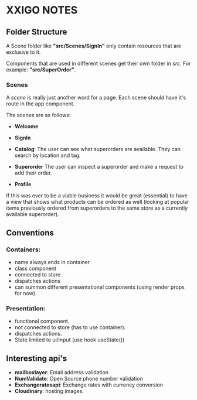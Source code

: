 # XXIGO NOTES

## Folder Structure

A Scene folder like **"src/Scenes/SignIn"** only contain resources that are exclusive to it.

Components that are used in different scenes get their own folder in *src*. For example: **"src/SuperOrder"**.


### Scenes

A *scene* is really just another word for a page. Each scene should have it's route in the app component.

The scenes are as follows:

* **Welcome**
* **SignIn**
* **Catalog**: The user can see what superorders are available. They can search by location and tag.

* **Superorder**
    The user can inspect a superorder and make a request to add their order.
* **Profile**




If this was ever to be a viable business it would be great (essential) to have a view that shows what products can be ordered as well (looking at popular items previously ordered from superorders to the same store as a currently available superorder).

## Conventions

### Containers:

- name always ends in container
- class component
- connected to store
- dispatches actions
- can summon different presentational components (using render props for now).

### Presentation:

- functional component.
- not connected to store (has to use container).
- dispatches actions.
- State limited to ui/input (use hook useState())

## Interesting api's

- **mailboxlayer**: Email address validation
- **NumValidate**: Open Source phone number validation
- **Exchangeratesapi**: Exchange rates with currency conversion
- **Cloudinary**: hosting images.

